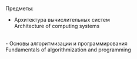 Предметы:<br>
- Архитектура вычислительных систем<br>
  Architecture of computing systems<br>
<br>
- Основы алгоритмизации и программирования<br>
  Fundamentals of algorithmization and programming
